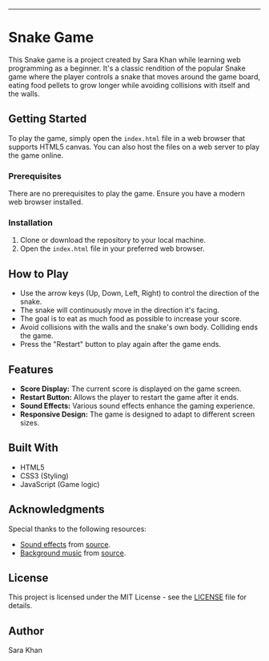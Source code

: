 

---

# Snake Game

This Snake game is a project created by Sara Khan while learning web programming as a beginner. It's a classic rendition of the popular Snake game where the player controls a snake that moves around the game board, eating food pellets to grow longer while avoiding collisions with itself and the walls.

## Getting Started

To play the game, simply open the `index.html` file in a web browser that supports HTML5 canvas. You can also host the files on a web server to play the game online.

### Prerequisites

There are no prerequisites to play the game. Ensure you have a modern web browser installed.

### Installation

1. Clone or download the repository to your local machine.
2. Open the `index.html` file in your preferred web browser.

## How to Play

- Use the arrow keys (Up, Down, Left, Right) to control the direction of the snake.
- The snake will continuously move in the direction it's facing.
- The goal is to eat as much food as possible to increase your score.
- Avoid collisions with the walls and the snake's own body. Colliding ends the game.
- Press the "Restart" button to play again after the game ends.

## Features

- **Score Display:** The current score is displayed on the game screen.
- **Restart Button:** Allows the player to restart the game after it ends.
- **Sound Effects:** Various sound effects enhance the gaming experience.
- **Responsive Design:** The game is designed to adapt to different screen sizes.

## Built With

- HTML5
- CSS3 (Styling)
- JavaScript (Game logic)

## Acknowledgments

Special thanks to the following resources:

- [Sound effects](sounds/) from [source](sources-of-sounds.com).
- [Background music](sounds/beings-of-electric-breath-76643.mp4) from [source](source-of-music.com).

## License

This project is licensed under the MIT License - see the [LICENSE](LICENSE) file for details.

## Author

Sara Khan

